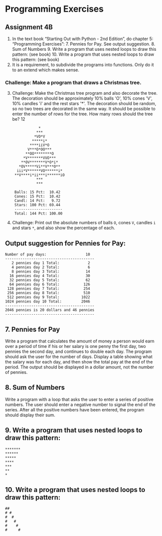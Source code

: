 # Programming Exercises #
## Assignment 4B ##

1. In the text book “Starting Out with Python - 2nd Edition”, do chapter 5: “Programming
   Exercises”:
   7. Pennies for Pay. See output suggestion.
   8. Sum of Numbers
   9. Write a program that uses nested loops to draw this pattern: (see book)
   10. Write a program that uses nested loops to draw this pattern: (see book)
2. It is a requirement, to subdivide the programs into functions. Only do it to an extend which
   makes sense.

### Challenge: Make a program that draws a Christmas tree. ###

3. Challenge: Make the Christmas tree program and also decorate the tree. The decoration
   should be approximately 10% balls 'O', 10% cones 'V', 10% candles 'i' and the rest stars
   '*'. The decoration should be random, so no two trees are decorated in the same way. It
   should be possible to enter the number of rows for the tree.
   How many rows should the tree be? 12

                   *
                  ***
                 *VO*V
                *****i*
               ****iiV*O
              V***O*OO***
             **OO********O
            *V*******VVO***
           **OV*******V*O*i*
          *OV*****Vi**V***O**
         iii*V******VO******i*
        **V****i*ii***i******iO
                  ***
                  ***
                 
        Balls: 15 Pct:  10.42
        Cones: 15 Pct:  10.42
        Candl: 14 Pct:   9.72
        Stars: 100 Pct: 69.44
        ----------------------
        Total: 144 Pct: 100.00

4. Challenge: Print out the absolute numbers of balls `O`, cones `V`, candles `i` and stars `*`,
   and also show the percentage of each.
   
   
## Output suggestion for Pennies for Pay: ##

    Number of pay days:                  10
    -----------------------------------------
       2 pennies day 1 Total:             2   
       4 pennies day 2 Total:             6
       8 pennies day 3 Total:            14
      16 pennies day 4 Total:            30
      32 pennies day 5 Total:            62
      64 pennies day 6 Total:           126
     128 pennies day 7 Total:           254
     256 pennies day 8 Total:           510
     512 pennies day 9 Total:          1022
    1024 pennies day 10 Total:         2046
    -----------------------------------------
    2046 pennies is 20 dollars and 46 pennies
    -----------------------------------------


## 7. Pennies for Pay ##

Write a program that calculates the amount of money a person would earn over a period
of time if his or her salary is one penny the first day, two pennies the second day, and
continues to double each day. The program should ask the user for the number of days.
Display a table showing what the salary was for each day, and then show the total pay at
the end of the period. The output should be displayed in a dollar amount, not the number
of pennies.
 

## 8. Sum of Numbers ##

Write a program with a loop that asks the user to enter a series of positive numbers. The
user should enter a negative number to signal the end of the series. After all the positive
numbers have been entered, the program should display their sum.


## 9. Write a program that uses nested loops to draw this pattern: ##

    *******
    ******
    *****
    ****
    ***
    **
    *


## 10. Write a program that uses nested loops to draw this pattern: ##

    ##
    # #
    #  #
    #   #
    #    #
    #     #
 
